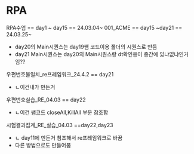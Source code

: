 # RPA

RPA수업 == day1 ~ day15
         == 24.03.04~
001_ACME == day15 ~day21
          == 24.03.25~
* day20의 Main시퀀스는 day19썜 코드이용 폴더의 시퀀스로 만듬
* day21 Main시퀀스는 day20의 Main시퀀스랑 dt확인용이 중간에 있냐없냐인거임??

우편번호불일치_re프레임워크_24.4.2 == day21
 * ㄴ이건내가 만든거

우편번호실습_RE_04.03 == day22
 * ㄴ이건 쌤코드 closeAll,KillAll 부분 참조함

시험결과집계_RE_실습_04.03 ==day22,day23
* ㄴ day11에 만든거 참조해서 re프레임워크로 바꿈
* 다른 방법으로도 만들어봄


